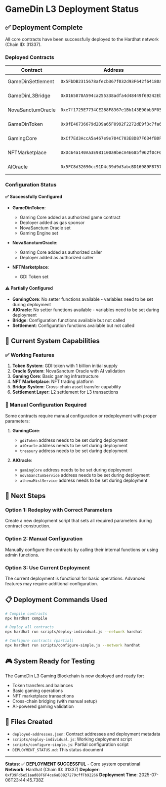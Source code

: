 # GameDin L3 Deployment Status

## ✅ Deployment Complete

All core contracts have been successfully deployed to the Hardhat network (Chain ID: 31337).

### Deployed Contracts

| Contract | Address | Status |
|----------|---------|--------|
| GameDinSettlement | `0x5FbDB2315678afecb367f032d93F642f64180aa3` | ✅ Deployed |
| GameDinL3Bridge | `0x0165878A594ca255338adfa4d48449f69242Eb8F` | ✅ Deployed |
| NovaSanctumOracle | `0xe7f1725E7734CE288F8367e1Bb143E90bb3F0512` | ✅ Deployed |
| GameDinToken | `0x9fE46736679d2D9a65F0992F2272dE9f3c7fa6e0` | ✅ Deployed |
| GamingCore | `0xCf7Ed3AccA5a467e9e704C703E8D87F634fB0Fc9` | ✅ Deployed |
| NFTMarketplace | `0xDc64a140Aa3E981100a9becA4E685f962f0cF6C9` | ✅ Deployed |
| AIOracle | `0x5FC8d32690cc91D4c39d9d3abcBD16989F875707` | ✅ Deployed |

### Configuration Status

#### ✅ Successfully Configured
- **GameDinToken**: 
  - Gaming Core added as authorized game contract
  - Deployer added as gas sponsor
  - NovaSanctum Oracle set
  - Gaming Engine set

- **NovaSanctumOracle**:
  - Gaming Core added as authorized caller
  - Deployer added as authorized caller

- **NFTMarketplace**:
  - GDI Token set

#### ⚠️ Partially Configured
- **GamingCore**: No setter functions available - variables need to be set during deployment
- **AIOracle**: No setter functions available - variables need to be set during deployment
- **Bridge**: Configuration functions available but not called
- **Settlement**: Configuration functions available but not called

## 🎯 Current System Capabilities

### ✅ Working Features
1. **Token System**: GDI token with 1 billion initial supply
2. **Oracle System**: NovaSanctum Oracle with AI validation
3. **Gaming Core**: Basic gaming infrastructure
4. **NFT Marketplace**: NFT trading platform
5. **Bridge System**: Cross-chain asset transfer capability
6. **Settlement Layer**: L2 settlement for L3 transactions

### 🔧 Manual Configuration Required
Some contracts require manual configuration or redeployment with proper parameters:

1. **GamingCore**: 
   - `gdiToken` address needs to be set during deployment
   - `aiOracle` address needs to be set during deployment
   - `treasury` address needs to be set during deployment

2. **AIOracle**:
   - `gamingCore` address needs to be set during deployment
   - `novaSanctumService` address needs to be set during deployment
   - `athenaMistService` address needs to be set during deployment

## 🚀 Next Steps

### Option 1: Redeploy with Correct Parameters
Create a new deployment script that sets all required parameters during contract construction.

### Option 2: Manual Configuration
Manually configure the contracts by calling their internal functions or using admin functions.

### Option 3: Use Current Deployment
The current deployment is functional for basic operations. Advanced features may require additional configuration.

## 📋 Deployment Commands Used

```bash
# Compile contracts
npx hardhat compile

# Deploy all contracts
npx hardhat run scripts/deploy-individual.js --network hardhat

# Configure contracts (partial)
npx hardhat run scripts/configure-simple.js --network hardhat
```

## 🎮 System Ready for Testing

The GameDin L3 Gaming Blockchain is now deployed and ready for:
- Token transfers and balances
- Basic gaming operations
- NFT marketplace transactions
- Cross-chain bridging (with manual setup)
- AI-powered gaming validation

## 📄 Files Created
- `deployed-addresses.json`: Contract addresses and deployment metadata
- `scripts/deploy-individual.js`: Working deployment script
- `scripts/configure-simple.js`: Partial configuration script
- `DEPLOYMENT_STATUS.md`: This status document

---

**Status**: ✅ **DEPLOYMENT SUCCESSFUL** - Core system operational
**Network**: Hardhat (Chain ID: 31337)
**Deployer**: `0xf39Fd6e51aad88F6F4ce6aB8827279cffFb92266`
**Deployment Time**: 2025-07-06T23:44:45.738Z 